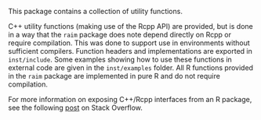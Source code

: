 This package contains a collection of utility functions.

C++ utility functions (making use of the Rcpp API) are provided, but is done
in a way that the `raim` package does note depend directly on Rcpp or require
compilation. This was done to support use in environments without sufficient
compilers. Function headers and implementations are exported in `inst/include`.
Some examples showing how to use these functions in external code are given in
the `inst/examples` folder. All R functions provided in the `raim` package are
implemented in pure R and do not require compilation.

For more information on exposing C++/Rcpp interfaces from an R package, see the
following [post](https://stackoverflow.com/questions/58999192/is-it-possible-to-share-c-classes-between-r-packages) on Stack Overflow.
